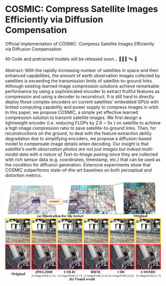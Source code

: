 # COSMIC: Compress Satellite Images Efficiently via Diffusion Compensation

Official implementation of  COSMIC: Compress Satellite Images Efficiently via Diffusion Compensation

All Code and pretrained models will be released soon… 👩🏻‍💻 🛰️ 🚀

Abstract: With the rapidly increasing number of satellites in space and their enhanced capabilities, the amount of earth observation images collected by satellites is exceeding the transmission limits of satellite-to-ground links. Although existing learned image compression solutions achieve remarkable performance by using a sophisticated encoder to extract fruitful features as compression and using a decoder to reconstruct. It is still hard to directly deploy those complex encoders on current satellites' embedded GPUs with limited computing capability and power supply to compress images in orbit. In this paper, we propose COSMIC, a simple yet effective learned compression solution to transmit satellite images. We first design a lightweight encoder (i.e. reducing FLOPs by 2.6 ~ 5x ) on satellite to achieve a high image compression ratio to save satellite-to-ground links. Then, for reconstructions on the ground, to deal with the feature extraction ability degradation due to simplifying encoders, we propose a diffusion-based model to compensate image details when decoding. Our insight is that *satellite's earth observation photos are not just images but indeed multi-modal data with a nature of Text-to-Image pairing* since they are collected with rich sensor data (e.g. coordinates, timestamp, etc.) that can be used as the condition for diffusion generation. Extensive experiments show that COSMIC outperforms state-of-the-art baselines on both perceptual and distortion metrics.

![visual_new_v3.png](fig/visual_new_v3.png)